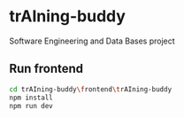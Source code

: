 # trAIning-buddy

Software Engineering and Data Bases project

## Run frontend

```bash
cd trAIning-buddy\frontend\trAIning-buddy
npm install
npm run dev
```
